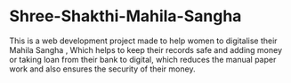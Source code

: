 # Shree-Shakthi-Mahila-Sangha
This is a web development project made to help women to digitalise their Mahila Sangha , Which helps to keep their records safe and adding money or taking loan from their bank to digital, which reduces the manual paper work and also ensures the security of their money.
